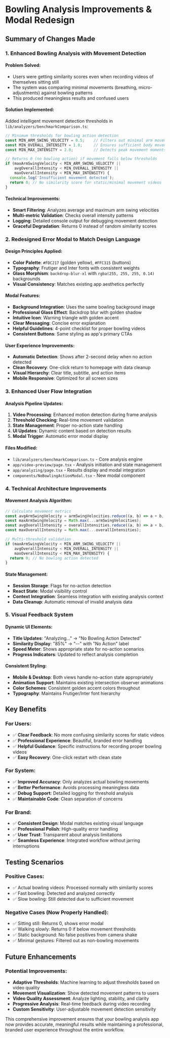 # Bowling Analysis Improvements & Modal Redesign

## Summary of Changes Made

### 1. **Enhanced Bowling Analysis with Movement Detection**

#### **Problem Solved:**
- Users were getting similarity scores even when recording videos of themselves sitting still
- The system was comparing minimal movements (breathing, micro-adjustments) against bowling patterns
- This produced meaningless results and confused users

#### **Solution Implemented:**
Added intelligent movement detection thresholds in `lib/analyzers/benchmarkComparison.ts`:

```typescript
// Minimum thresholds for bowling action detection
const MIN_ARM_SWING_VELOCITY = 0.5;    // Filters out minimal arm movements
const MIN_OVERALL_INTENSITY = 1.0;     // Ensures sufficient body movement
const MIN_MAX_INTENSITY = 2.0;         // Detects peak movement moments

// Returns 0 (no bowling action) if movement falls below thresholds
if (maxArmSwingVelocity < MIN_ARM_SWING_VELOCITY || 
    avgOverallIntensity < MIN_OVERALL_INTENSITY || 
    maxOverallIntensity < MIN_MAX_INTENSITY) {
  console.log('Insufficient movement detected');
  return 0; // No similarity score for static/minimal movement videos
}
```

#### **Technical Improvements:**
- **Smart Filtering**: Analyzes average and maximum arm swing velocities
- **Multi-metric Validation**: Checks overall intensity patterns
- **Logging**: Detailed console output for debugging movement detection
- **Graceful Degradation**: Returns 0 instead of random similarity scores

### 2. **Redesigned Error Modal to Match Design Language**

#### **Design Principles Applied:**
- **Color Palette**: `#FDC217` (golden yellow), `#FFC315` (buttons)
- **Typography**: Frutiger and Inter fonts with consistent weights
- **Glass Morphism**: `backdrop-blur-xl` with `rgba(255, 255, 255, 0.14)` backgrounds
- **Visual Consistency**: Matches existing app aesthetics perfectly

#### **Modal Features:**
- **Background Integration**: Uses the same bowling background image
- **Professional Glass Effect**: Backdrop blur with golden shadow
- **Intuitive Icon**: Warning triangle with golden accent
- **Clear Messaging**: Concise error explanation
- **Helpful Guidelines**: 4-point checklist for proper bowling videos
- **Consistent Buttons**: Same styling as app's primary CTAs

#### **User Experience Improvements:**
- **Automatic Detection**: Shows after 2-second delay when no action detected
- **Clean Recovery**: One-click return to homepage with data cleanup
- **Visual Hierarchy**: Clear title, subtitle, and action items
- **Mobile Responsive**: Optimized for all screen sizes

### 3. **Enhanced User Flow Integration**

#### **Analysis Pipeline Updates:**
1. **Video Processing**: Enhanced motion detection during frame analysis
2. **Threshold Checking**: Real-time movement validation
3. **State Management**: Proper no-action state handling
4. **UI Updates**: Dynamic content based on detection results
5. **Modal Trigger**: Automatic error modal display

#### **Files Modified:**
- `lib/analyzers/benchmarkComparison.ts` - Core analysis engine
- `app/video-preview/page.tsx` - Analysis initiation and state management
- `app/analyzing/page.tsx` - Results display and modal integration
- `components/NoBowlingActionModal.tsx` - New modal component

### 4. **Technical Architecture Improvements**

#### **Movement Analysis Algorithm:**
```typescript
// Calculate movement metrics
const avgArmSwingVelocity = armSwingVelocities.reduce((a, b) => a + b, 0) / length;
const maxArmSwingVelocity = Math.max(...armSwingVelocities);
const avgOverallIntensity = overallIntensities.reduce((a, b) => a + b, 0) / length;
const maxOverallIntensity = Math.max(...overallIntensities);

// Multi-threshold validation
if (maxArmSwingVelocity < MIN_ARM_SWING_VELOCITY || 
    avgOverallIntensity < MIN_OVERALL_INTENSITY || 
    maxOverallIntensity < MIN_MAX_INTENSITY) {
  return 0; // No bowling action detected
}
```

#### **State Management:**
- **Session Storage**: Flags for no-action detection
- **React State**: Modal visibility control
- **Context Integration**: Seamless integration with existing analysis context
- **Data Cleanup**: Automatic removal of invalid analysis data

### 5. **Visual Feedback System**

#### **Dynamic UI Elements:**
- **Title Updates**: "Analyzing..." → "No Bowling Action Detected"
- **Similarity Display**: "85%" → "--" with "No Action" label
- **Speed Meter**: Shows appropriate state for no-action scenarios
- **Progress Indicators**: Updated to reflect analysis completion

#### **Consistent Styling:**
- **Mobile & Desktop**: Both views handle no-action state appropriately
- **Animation Support**: Maintains existing intersection observer animations
- **Color Schemes**: Consistent golden accent colors throughout
- **Typography**: Maintains Frutiger/Inter font hierarchy

## Key Benefits

### **For Users:**
- ✅ **Clear Feedback**: No more confusing similarity scores for static videos
- ✅ **Professional Experience**: Beautiful, branded error handling
- ✅ **Helpful Guidance**: Specific instructions for recording proper bowling videos
- ✅ **Easy Recovery**: One-click restart with clean state

### **For System:**
- ✅ **Improved Accuracy**: Only analyzes actual bowling movements
- ✅ **Better Performance**: Avoids processing meaningless data
- ✅ **Debug Support**: Detailed logging for threshold analysis
- ✅ **Maintainable Code**: Clean separation of concerns

### **For Brand:**
- ✅ **Consistent Design**: Modal matches existing visual language
- ✅ **Professional Polish**: High-quality error handling
- ✅ **User Trust**: Transparent about analysis limitations
- ✅ **Seamless Experience**: Integrated workflow without jarring interruptions

## Testing Scenarios

### **Positive Cases:**
- ✅ Actual bowling videos: Processed normally with similarity scores
- ✅ Fast bowling: Detected and analyzed correctly
- ✅ Slow bowling: Still detected due to sufficient movement

### **Negative Cases (Now Properly Handled):**
- ✅ Sitting still: Returns 0, shows error modal
- ✅ Walking slowly: Returns 0 if below movement thresholds  
- ✅ Static background: No false positives from camera shake
- ✅ Minimal gestures: Filtered out as non-bowling movements

## Future Enhancements

### **Potential Improvements:**
- **Adaptive Thresholds**: Machine learning to adjust thresholds based on video quality
- **Movement Visualization**: Show detected movement patterns to users
- **Video Quality Assessment**: Analyze lighting, stability, and clarity
- **Progressive Analysis**: Real-time feedback during video recording
- **Custom Sensitivity**: User-adjustable movement detection sensitivity

This comprehensive improvement ensures that your bowling analysis app now provides accurate, meaningful results while maintaining a professional, branded user experience throughout the entire workflow.
